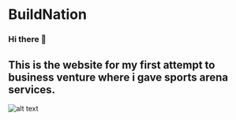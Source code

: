 # BuildNation

### Hi there 👋
## This is the website for my first attempt to business venture where i gave sports arena services.

![alt text](https://github.com/SamuelPius/BuildNation/blob/main/BuildNation-full-ss.png?raw=true)

